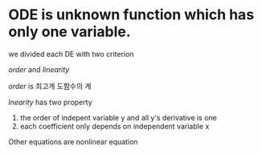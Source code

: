 # ODE is unknown function which has only one variable.

we divided each DE with two criterion

*order* and *linearity*

*order* is 최고계 도함수의 계

*lnearity* has two property 
1. the order of indepent variable y and all y's derivative is one
2. each coefficient only depends on independent variable x

Other equations are nonlinear equation
